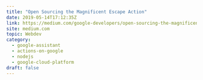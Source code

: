 ```yaml
---
title: "Open Sourcing the Magnificent Escape Action"
date: 2019-05-14T17:12:35Z
link: https://medium.com/google-developers/open-sourcing-the-magnificent-escape-action-6f9ec5612fd3?source=rss----2e5ce7f173a5---4&utm_medium=RSS&utm_source=hune
site: medium.com
topic: Webdev
category:
  - google-assistant
  - actions-on-google
  - nodejs
  - google-cloud-platform
draft: false
---
```

